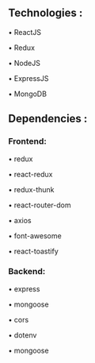 ## Technologies :

• ReactJS

• Redux

• NodeJS

• ExpressJS

• MongoDB

## Dependencies :

### Frontend:

• redux

• react-redux

• redux-thunk

• react-router-dom

• axios

• font-awesome

• react-toastify

### Backend:

• express

• mongoose

• cors

• dotenv

• mongoose
